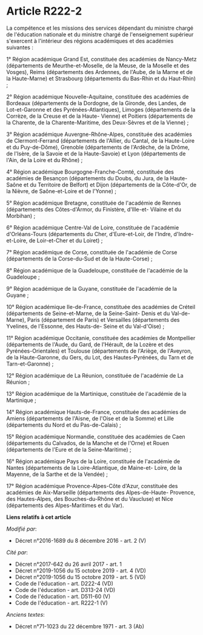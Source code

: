 # Article R222-2

La compétence et les missions des services dépendant du ministre chargé de l'éducation nationale et du ministre chargé de
l'enseignement supérieur s'exercent à l'intérieur des régions académiques et des académies suivantes :

1° Région académique Grand Est, constituée des académies de Nancy-Metz (départements de Meurthe-et-Moselle, de la Meuse, de
la Moselle et des Vosges), Reims (départements des Ardennes, de l'Aube, de la Marne et de la Haute-Marne) et Strasbourg
(départements du Bas-Rhin et du Haut-Rhin) ;

2° Région académique Nouvelle-Aquitaine, constituée des académies de Bordeaux (départements de la Dordogne, de la Gironde,
des Landes, de Lot-et-Garonne et des Pyrénées-Atlantiques), Limoges (départements de la Corrèze, de la Creuse et de la Haute-
Vienne) et Poitiers (départements de la Charente, de la Charente-Maritime, des Deux-Sèvres et de la Vienne) ;

3° Région académique Auvergne-Rhône-Alpes, constituée des académies de Clermont-Ferrand (départements de l'Allier, du Cantal,
de la Haute-Loire et du Puy-de-Dôme), Grenoble (départements de l'Ardèche, de la Drôme, de l'Isère, de la Savoie et de la
Haute-Savoie) et Lyon (départements de l'Ain, de la Loire et du Rhône) ;

4° Région académique Bourgogne-Franche-Comté, constituée des académies de Besançon (départements du Doubs, du Jura, de la
Haute-Saône et du Territoire de Belfort) et Dijon (départements de la Côte-d'Or, de la Nièvre, de Saône-et-Loire et de
l'Yonne) ;

5° Région académique Bretagne, constituée de l'académie de Rennes (départements des Côtes-d'Armor, du Finistère, d'Ille-et-
Vilaine et du Morbihan) ;

6° Région académique Centre-Val de Loire, constituée de l'académie d'Orléans-Tours (départements du Cher, d'Eure-et-Loir, de
l'Indre, d'Indre-et-Loire, de Loir-et-Cher et du Loiret) ;

7° Région académique de Corse, constituée de l'académie de Corse (départements de la Corse-du-Sud et de la Haute-Corse) ;

8° Région académique de la Guadeloupe, constituée de l'académie de la Guadeloupe ;

9° Région académique de la Guyane, constituée de l'académie de la Guyane ;

10° Région académique Ile-de-France, constituée des académies de Créteil (départements de Seine-et-Marne, de la Seine-Saint-
Denis et du Val-de-Marne), Paris (département de Paris) et Versailles (départements des Yvelines, de l'Essonne, des Hauts-de-
Seine et du Val-d'Oise) ;

11° Région académique Occitanie, constituée des académies de Montpellier (départements de l'Aude, du Gard, de l'Hérault, de
la Lozère et des Pyrénées-Orientales) et Toulouse (départements de l'Ariège, de l'Aveyron, de la Haute-Garonne, du Gers, du
Lot, des Hautes-Pyrénées, du Tarn et de Tarn-et-Garonne) ;

12° Région académique de La Réunion, constituée de l'académie de La Réunion ;

13° Région académique de la Martinique, constituée de l'académie de la Martinique ;

14° Région académique Hauts-de-France, constituée des académies de Amiens (départements de l'Aisne, de l'Oise et de la Somme)
et Lille (départements du Nord et du Pas-de-Calais) ;

15° Région académique Normandie, constituée des académies de Caen (départements du Calvados, de la Manche et de l'Orne) et
Rouen (départements de l'Eure et de la Seine-Maritime) ;

16° Région académique Pays de la Loire, constituée de l'académie de Nantes (départements de la Loire-Atlantique, de Maine-et-
Loire, de la Mayenne, de la Sarthe et de la Vendée) ;

17° Région académique Provence-Alpes-Côte d'Azur, constituée des académies de Aix-Marseille (départements des Alpes-de-Haute-
Provence, des Hautes-Alpes, des Bouches-du-Rhône et du Vaucluse) et Nice (départements des Alpes-Maritimes et du Var).

**Liens relatifs à cet article**

_Modifié par_:

  - Décret n°2016-1689 du 8 décembre 2016 - art. 2 (V)

_Cité par_:

  - Décret n°2017-642 du 26 avril 2017 - art. 1
  - Décret n°2019-1056 du 15 octobre 2019 - art. 4 (VD)
  - Décret n°2019-1056 du 15 octobre 2019 - art. 5 (VD)
  - Code de l'éducation - art. D222-4 (VD)
  - Code de l'éducation - art. D313-24 (VD)
  - Code de l'éducation - art. D511-60 (V)
  - Code de l'éducation - art. R222-1 (V)

_Anciens textes_:

  - Décret n°71-1023 du 22 décembre 1971 - art. 3 (Ab)
